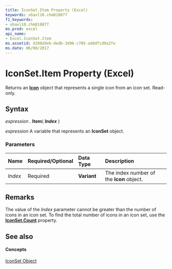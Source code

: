 ```yaml
---
title: IconSet.Item Property (Excel)
keywords: vbaxl10.chm818077
f1_keywords:
- vbaxl10.chm818077
ms.prod: excel
api_name:
- Excel.IconSet.Item
ms.assetid: 4208ddeb-dedb-3d96-c705-adddfcd9a2fe
ms.date: 06/08/2017
---
```



# IconSet.Item Property (Excel)

Returns an  **[Icon](Excel.Icon.md)** object that represents a single icon from an icon set. Read-only.


## Syntax

 _expression_ . **Item**( **_Index_** )

 _expression_ A variable that represents an **IconSet** object.


### Parameters



|**Name**|**Required/Optional**|**Data Type**|**Description**|
|:-----|:-----|:-----|:-----|
| _Index_|Required| **Variant**|The index number of the  **Icon** object.|

## Remarks

The value of the  _Index_ parameter cannot be greater than the number of icons in an icon set. To find the total number of icons in an icon set, use the **[IconSet.Count](Excel.IconSet.Count.md)** property.


## See also


#### Concepts


[IconSet Object](Excel.IconSet.md)

